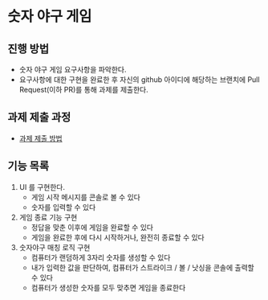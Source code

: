 # 숫자 야구 게임

## 진행 방법

* 숫자 야구 게임 요구사항을 파악한다.
* 요구사항에 대한 구현을 완료한 후 자신의 github 아이디에 해당하는 브랜치에 Pull Request(이하 PR)를 통해 과제를 제출한다.

## 과제 제출 과정

* [과제 제출 방법](https://github.com/next-step/nextstep-docs/tree/master/precourse)

## 기능 목록

1. UI 를 구현한다.
    - 게임 시작 메시지를 콘솔로 볼 수 있다
    - 숫자를 입력할 수 있다
2. 게임 종료 기능 구현
    - 정답을 맞춘 이후에 게임을 완료할 수 있다
    - 게임을 완료한 후에 다시 시작하거나, 완전히 종료할 수 있다
3. 숫자야구 매칭 로직 구현
    - 컴퓨터가 랜덤하게 3자리 숫자를 생성할 수 있다
    - 내가 입력한 값을 판단하여, 컴퓨터가 스트라이크 / 볼 / 낫싱을 콘솔에 출력할 수 있다
    - 컴퓨터가 생성한 숫자를 모두 맞추면 게임을 종료한다 
